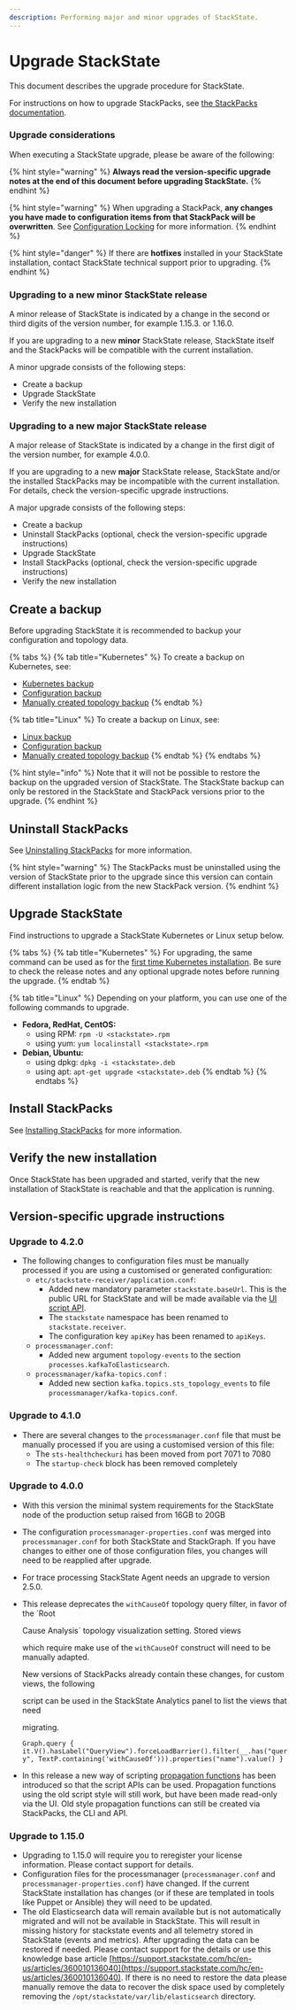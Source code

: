```yaml
---
description: Performing major and minor upgrades of StackState.
---
```


# Upgrade StackState

This document describes the upgrade procedure for StackState.

For instructions on how to upgrade StackPacks, see [the StackPacks documentation](/stackpacks/about-stackpacks.md).

### Upgrade considerations

When executing a StackState upgrade, please be aware of the following:

{% hint style="warning" %}
**Always read the version-specific upgrade notes at the end of this document before upgrading StackState.**
{% endhint %}

{% hint style="warning" %}
When upgrading a StackPack, **any changes you have made to configuration items from that StackPack will be overwritten**. See [Configuration Locking](/stackpacks/about-stackpacks.md#configuration-locking) for more information.
{% endhint %}

{% hint style="danger" %}
If there are **hotfixes** installed in your StackState installation, contact StackState technical support prior to upgrading.
{% endhint %}

### Upgrading to a new minor StackState release

A minor release of StackState is indicated by a change in the second or third digits of the version number, for example 1.15.3. or 1.16.0.

If you are upgrading to a new **minor** StackState release, StackState itself and the StackPacks will be compatible with the current installation.

A minor upgrade consists of the following steps:

* Create a backup
* Upgrade StackState
* Verify the new installation

### Upgrading to a new major StackState release

A major release of StackState is indicated by a change in the first digit of the version number, for example 4.0.0.

If you are upgrading to a new **major** StackState release, StackState and/or the installed StackPacks may be incompatible with the current installation. For details, check the version-specific upgrade instructions.

A major upgrade consists of the following steps:

* Create a backup
* Uninstall StackPacks \(optional, check the version-specific upgrade instructions\)
* Upgrade StackState
* Install StackPacks \(optional, check the version-specific upgrade instructions\)
* Verify the new installation

## Create a backup

Before upgrading StackState it is recommended to backup your configuration and topology data.

{% tabs %}
{% tab title="Kubernetes" %}
To create a backup on Kubernetes, see:

* [Kubernetes backup](/setup/data-management/backup_restore/kubernetes_backup.md)
* [Configuration backup](/setup/data-management/backup_restore/configuration_backup.md)
* [Manually created topology backup](/setup/data-management/backup_restore/manual_topology_backup.md)
{% endtab %}

{% tab title="Linux" %}
To create a backup on Linux, see:

* [Linux backup](/setup/data-management/backup_restore/linux_backup.md)
* [Configuration backup](/setup/data-management/backup_restore/configuration_backup.md)
* [Manually created topology backup](/setup/data-management/backup_restore/manual_topology_backup.md)
{% endtab %}
{% endtabs %}

{% hint style="info" %}
Note that it will not be possible to restore the backup on the upgraded version of StackState. The StackState backup can only be restored in the StackState and StackPack versions prior to the upgrade.
{% endhint %}

## Uninstall StackPacks

See [Uninstalling StackPacks](/stackpacks/about-stackpacks.md#install-and-uninstall-stackpacks) for more information.

{% hint style="warning" %}
The StackPacks must be uninstalled using the version of StackState prior to the upgrade since this version can contain different installation logic from the new StackPack version.
{% endhint %}

## Upgrade StackState

Find instructions to upgrade a StackState Kubernetes or Linux setup below.

{% tabs %}
{% tab title="Kubernetes" %}
For upgrading, the same command can be used as for the [first time Kubernetes installation](/setup/installation/kubernetes_install/install_stackstate.md). Be sure to check the release notes and any optional upgrade notes before running the upgrade.
{% endtab %}

{% tab title="Linux" %}
Depending on your platform, you can use one of the following commands to upgrade.

* **Fedora, RedHat, CentOS:**
  * using RPM: `rpm -U <stackstate>.rpm`
  * using yum: `yum localinstall <stackstate>.rpm`
* **Debian, Ubuntu:**
  * using dpkg: `dpkg -i <stackstate>.deb`
  * using apt: `apt-get upgrade <stackstate>.deb`
{% endtab %}
{% endtabs %}

## Install StackPacks

See [Installing StackPacks](/stackpacks/about-stackpacks.md#install-and-uninstall-stackpacks) for more information.

## Verify the new installation

Once StackState has been upgraded and started, verify that the new installation of StackState is reachable and that the application is running.

## Version-specific upgrade instructions

### Upgrade to 4.2.0

* The following changes to configuration files must be manually processed if you are using a customised or generated configuration:
  * `etc/stackstate-receiver/application.conf`:
    * Added new mandatory parameter `stackstate.baseUrl`. This is the public URL for StackState and will be made available via the [UI script API](/develop/reference/scripting/script-apis/ui.md#function-baseurl).
    * The `stackstate` namespace has been renamed to `stackstate.receiver`.
    * The configuration key `apiKey` has been renamed to `apiKeys`.
  * `processmanager.conf`:
    * Added new argument `topology-events` to the section `processes.kafkaToElasticsearch`.
  * `processmanager/kafka-topics.conf` :
    * Added new section `kafka.topics.sts_topology_events` to file `processmanager/kafka-topics.conf`.

### Upgrade to 4.1.0

* There are several changes to the `processmanager.conf` file that must be manually processed if you are using a customised version of this file:
  * The `sts-healthcheckuri` has been moved from port 7071 to 7080
  * The `startup-check` block has been removed completely

### Upgrade to 4.0.0

* With this version the minimal system requirements for the StackState node of the production setup raised from 16GB to 20GB
* The configuration `processmanager-properties.conf` was merged into `processmanager.conf` for both StackState and StackGraph. If you have changes to either one of those configuration files, you changes will need to be reapplied after upgrade.
* For trace processing StackState Agent needs an upgrade to version 2.5.0.
* This release deprecates the `withCauseOf` topology query filter, in favor of the \`Root

  Cause Analysis\` topology visualization setting. Stored views

  which require make use of the `withCauseOf` construct will need to be manually adapted.

  New versions of StackPacks already contain these changes, for custom views, the following

  script can be used in the StackState Analytics panel to list the views that need

  migrating.

  `Graph.query { it.V().hasLabel("QueryView").forceLoadBarrier().filter(__.has("query", TextP.containing('withCauseOf'))).properties("name").value() }`

* In this release a new way of scripting [propagation functions](/configure/topology/propagation.md#propagation-function) has been introduced so that the script APIs can be used. Propagation functions using the old script style will still work, but have been made read-only via the UI. Old style propagation functions can still be created via StackPacks, the CLI and API.

### Upgrade to 1.15.0

* Upgrading to 1.15.0 will require you to reregister your license information. Please contact support for details.
* Configuration files for the processmanager \(`processmanager.conf` and `processmanager-properties.conf`\) have changed. If the current StackState installation has changes \(or if these are templated in tools like Puppet or Ansible\) they will need to be updated.
* The old Elasticsearch data will remain available but is not automatically migrated and will not be available in StackState. This will result in missing history for stackstate events and all telemetry stored in StackState \(events and metrics\). After upgrading the data can be restored if needed. Please contact support for the details or use this knowledge base article [https://support.stackstate.com/hc/en-us/articles/360010136040](https://support.stackstate.com/hc/en-us/articles/360010136040). If there is no need to restore the data please manually remove the data to recover the disk space used by completely removing the `/opt/stackstate/var/lib/elasticsearch` directory.
